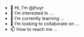 - 👋 Hi, I’m @jhuyr
- 👀 I’m interested in ...
- 🌱 I’m currently learning ...
- 💞️ I’m looking to collaborate on ...
- 📫 How to reach me ...

<!---
jhuyr/jhuyr is a ✨ special ✨ repository because its `README.md` (this file) appears on your GitHub profile.
You can click the Preview link to take a look at your changes.
--->
